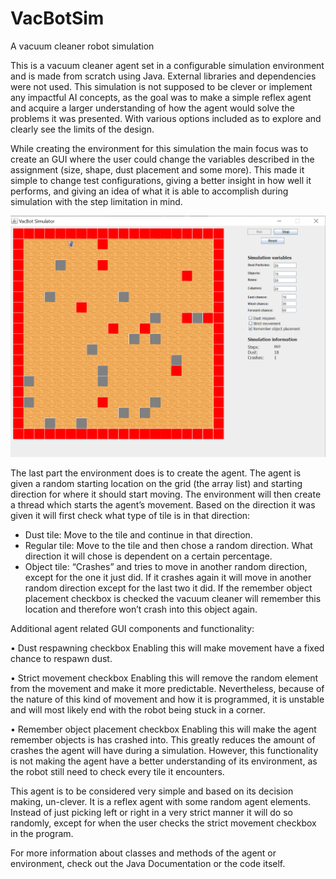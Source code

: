 # VacBotSim
A vacuum cleaner robot simulation

This is a vacuum cleaner agent set in a configurable simulation environment and is made from scratch using Java. External libraries and dependencies were not used. This simulation is not supposed to be clever or implement any impactful AI concepts, as the goal was to make a simple reflex agent and acquire a larger understanding of how the agent would solve the problems it was presented. With various options included as to explore and clearly see the limits of the design. 

While creating the environment for this simulation the main focus was to create an GUI where the user could change the variables described in the assignment (size, shape, dust placement and some more). This made it simple to change test configurations, giving a better insight in how well it performs, and giving an idea of what it is able to accomplish during simulation with the step limitation in mind.

![Screenshot](readMePic.png)

The last part the environment does is to create the agent. The agent is given a random starting location on the grid (the array list) and starting direction for where it should start moving. The environment will then create a thread which starts the agent’s movement. 
Based on the direction it was given it will first check what type of tile is in that direction:
-	Dust tile: Move to the tile and continue in that direction. 
-	Regular tile: Move to the tile and then chose a random direction. What direction it will chose is dependent on a certain percentage. 
-	Object tile: “Crashes” and tries to move in another random direction, except for the one it just did. If it crashes again it will move   in another random direction except for the last two it did. If the remember object placement checkbox is checked the vacuum cleaner     will remember this location and therefore won’t crash into this object again.

Additional agent related GUI components and functionality:

•	Dust respawning checkbox
Enabling this will make movement have a fixed chance to respawn dust. 

•	Strict movement checkbox
Enabling this will remove the random element from the movement and make it more predictable. Nevertheless, because of the nature of this kind of movement and how it is programmed, it is unstable and will most likely end with the robot being stuck in a corner. 

•	Remember object placement checkbox
Enabling this will make the agent remember objects is has crashed into. This greatly reduces the amount of crashes the agent will have during a simulation. However, this functionality is not making the agent have a better understanding of its environment, as the robot still need to check every tile it encounters.

This agent is to be considered very simple and based on its decision making, un-clever. It is a reflex agent with some random agent elements. Instead of just picking left or right in a very strict manner it will do so randomly, except for when the user checks the strict movement checkbox in the program. 

For more information about classes and methods of the agent or environment, check out the Java Documentation or the code itself.

